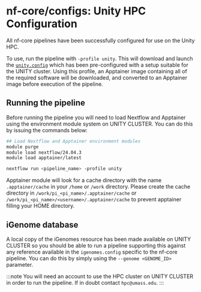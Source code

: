 # nf-core/configs: Unity HPC Configuration

All nf-core pipelines have been successfully configured for use on the Unity HPC.

To use, run the pipeline with `-profile unity`. This will download and launch the [`unity.config`](../conf/unity.config) which has been pre-configured with a setup suitable for the UNITY cluster. Using this profile, an Apptainer image containing all of the required software will be downloaded, and converted to an Apptainer image before execution of the pipeline.

## Running the pipeline

Before running the pipeline you will need to load Nextflow and Apptainer using the environment module system on UNITY CLUSTER. You can do this by issuing the commands below:

```bash
## Load Nextflow and Apptainer environment modules
module purge
module load nextflow/24.04.3
module load apptainer/latest

nextflow run <pipeline_name> -profile unity
```

Apptainer module will look for a cache directory with the name `.apptainer/cache` in your `/home` or `/work` directory. Please create the cache directory in `/work/pi_<pi_name>/.apptainer/cache` or `/work/pi_<pi_name>/<username>/.apptainer/cache` to prevent apptainer filling your HOME directory.

## iGenome database

A local copy of the iGenomes resource has been made available on UNITY CLUSTER so you should be able to run a pipeline supporting this against any reference available in the `igenomes.config` specific to the nf-core pipeline.
You can do this by simply using the `--genome <GENOME_ID>` parameter.

:::note
You will need an account to use the HPC cluster on UNITY CLUSTER in order to run the pipeline. If in doubt contact `hpc@umass.edu`.
:::

